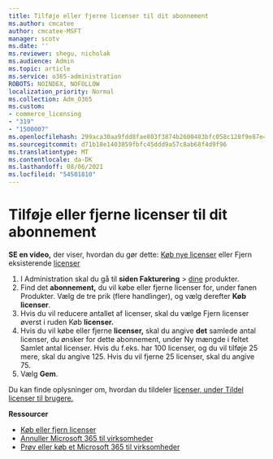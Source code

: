 ```yaml
---
title: Tilføje eller fjerne licenser til dit abonnement
ms.author: cmcatee
author: cmcatee-MSFT
manager: scotv
ms.date: ''
ms.reviewer: shegu, nicholak
ms.audience: Admin
ms.topic: article
ms.service: o365-administration
ROBOTS: NOINDEX, NOFOLLOW
localization_priority: Normal
ms.collection: Adm_O365
ms.custom:
- commerce_licensing
- "319"
- "1500007"
ms.openlocfilehash: 299aca30aa9fdd8fae803f3874b2600483bfc058c128f9e87e4898a69f4505c3
ms.sourcegitcommit: d71b18e1403859fbfc45ddd9a57c8ab68f4d9f96
ms.translationtype: MT
ms.contentlocale: da-DK
ms.lasthandoff: 08/06/2021
ms.locfileid: "54501810"
---
```

# <a name="add-or-remove-licenses-for-your-subscription"></a>Tilføje eller fjerne licenser til dit abonnement

**SE en video,** der viser, hvordan du gør dette: [Køb nye licenser](https://go.microsoft.com/fwlink/p/?linkid=2154857) eller Fjern eksisterende [licenser](https://go.microsoft.com/fwlink/p/?linkid=2154938)

1. I Administration skal du gå til **siden Fakturering**  >  [dine](https://go.microsoft.com/fwlink/p/?linkid=842054) produkter.
2. Find det **abonnement,** du vil købe eller fjerne licenser for, under fanen Produkter. Vælg de tre prik (flere handlinger), og vælg derefter **Køb licenser**.
3. Hvis du vil reducere antallet af licenser,  skal du vælge Fjern licenser øverst i ruden Køb **licenser.**
4. Hvis du vil købe eller fjerne **licenser,** skal du angive **det** samlede antal licenser, du ønsker for dette abonnement, under Ny mængde i feltet Samlet antal licenser. Hvis du f.eks. har 100 licenser, og du vil tilføje 25 mere, skal du angive 125. Hvis du vil fjerne 25 licenser, skal du angive 75.
5. Vælg **Gem**.

Du kan finde oplysninger om, hvordan du tildeler [licenser, under Tildel licenser til brugere.](/microsoft-365/admin/manage/assign-licenses-to-users)

**Ressourcer**
  
- [Køb eller fjern licenser](/microsoft-365/commerce/licenses/buy-licenses)
- [Annuller Microsoft 365 til virksomheder](/microsoft-365/commerce/subscriptions/cancel-your-subscription)
- [Prøv eller køb et Microsoft 365 til virksomheder](/microsoft-365/commerce/try-or-buy-microsoft-365)